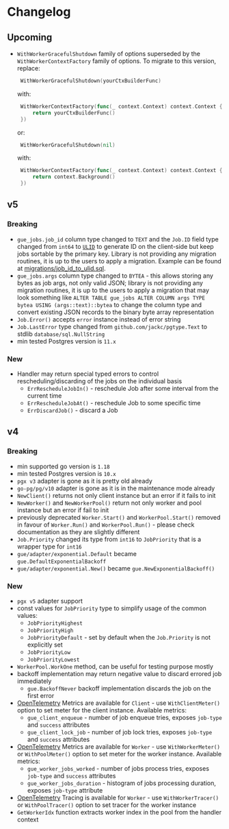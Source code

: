 # Changelog

## Upcoming

 - `WithWorkerGracefulShutdown` family of options superseded by the `WithWorkerContextFactory`
   family of options. To migrate to this version, replace:
   ```go
    WithWorkerGracefulShutdown(yourCtxBuilderFunc)
   ```

   with:
   ```go
    WithWorkerContextFactory(func(_ context.Context) context.Context {
  		return yourCtxBuilderFunc()
    })
   ````

   or:
   ```go
    WithWorkerGracefulShutdown(nil)
   ```

   with:
   ```go
    WithWorkerContextFactory(func(_ context.Context) context.Context {
  		return context.Background()
    })
   ````

## v5

### Breaking

- `gue_jobs.job_id` column type changed to `TEXT` and the `Job.ID` field type changed from `int64`
  to [`ULID`](https://github.com/oklog/ulid) to generate ID on the client-side but keep jobs sortable by the primary
  key. Library is not providing any migration routines, it is up to the users to apply a migration. Example can be
  found at [migrations/job_id_to_ulid.sql](./migrations/job_id_to_ulid.sql).
- `gue_jobs.args` column type changed to `BYTEA` - this allows storing any bytes as job args, not only valid JSON;
  library is not providing any migration routines, it is up to the users to apply a migration that may look something
  like `ALTER TABLE gue_jobs ALTER COLUMN args TYPE bytea USING (args::text)::bytea` to change the column type and
  convert existing JSON records to the binary byte array representation
- `Job.Error()` accepts `error` instance instead of error string
- `Job.LastError` type changed from `github.com/jackc/pgtype.Text` to stdlib `database/sql.NullString`
- min tested Postgres version is `11.x`

### New

- Handler may return special typed errors to control rescheduling/discarding of the jobs on the individual basis
  - `ErrRescheduleJobIn()` - reschedule Job after some interval from the current time
  - `ErrRescheduleJobAt()` - reschedule Job to some specific time
  - `ErrDiscardJob()` - discard a Job

## v4

### Breaking

- min supported go version is `1.18`
- min tested Postgres version is `10.x`
- `pgx v3` adapter is gone as it is pretty old already
- `go-pg/pg/v10` adapter is gone as it is in the maintenance mode already
- `NewClient()` returns not only client instance but an error if it fails to init
- `NewWorker()` and `NewWorkerPool()` return not only worker and pool instance but an error if fail to init
- previously deprecated `Worker.Start()` and `WorkerPool.Start()` removed in favour of `Worker.Run()`
  and `WorkerPool.Run()` - please check documentation as they are slightly different
- `Job.Priority` changed its type from `int16` to `JobPriority` that is a wrapper type for `int16`
- `gue/adapter/exponential.Default` became `gue.DefaultExponentialBackoff`
- `gue/adapter/exponential.New()` became `gue.NewExponentialBackoff()`

### New

- `pgx v5` adapter support
- const values for `JobPriority` type to simplify usage of the common values:
  - `JobPriorityHighest`
  - `JobPriorityHigh`
  - `JobPriorityDefault` - set by default when the `Job.Priority` is not explicitly set
  - `JobPriorityLow`
  - `JobPriorityLowest`
- `WorkerPool.WorkOne` method, can be useful for testing purpose mostly
- backoff implementation may return negative value to discard errored job immediately
  - `gue.BackoffNever` backoff implementation discards the job on the first error
- [OpenTelemetry](https://github.com/open-telemetry/opentelemetry-go) Metrics are available for `Client` -
  use `WithClientMeter()` option to set meter for the client instance. Available metrics:
  - `gue_client_enqueue` - number of job enqueue tries, exposes `job-type` and `success` attributes
  - `gue_client_lock_job` - number of job lock tries, exposes `job-type` and `success` attributes
- [OpenTelemetry](https://github.com/open-telemetry/opentelemetry-go) Metrics are available for `Worker` -
  use `WithWorkerMeter()` or `WithPoolMeter()` option to set meter for the worker instance. Available metrics:
  - `gue_worker_jobs_worked` - number of jobs process tries, exposes `job-type` and `success` attributes
  - `gue_worker_jobs_duration` - histogram of jobs processing duration, exposes `job-type` attribute
- [OpenTelemetry](https://github.com/open-telemetry/opentelemetry-go) Tracing is available for `Worker` -
  use `WithWorkerTracer()` or `WithPoolTracer()` option to set tracer for the worker instance
- `GetWorkerIdx` function extracts worker index in the pool from the handler context
